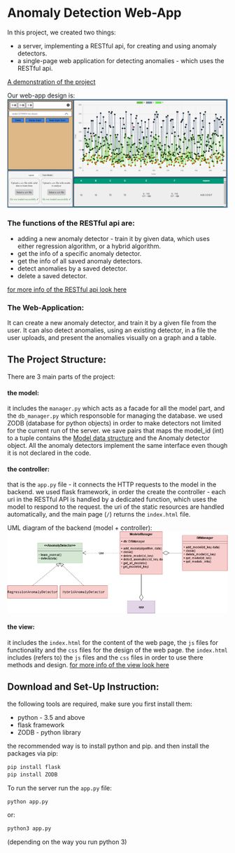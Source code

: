 # Anomaly Detection Web-App

In this project, we created two things: 
- a server, implementing a RESTful api, for creating and using anomaly detectors.
- a single-page web application for detecting anomalies - which uses the RESTful api.

[A demonstration of the project](link_to_youtube_video)

Our web-app design is:
![web-app-view](readme-resources/web-app.png?raw=TRUE "web-app")


### The functions of the RESTful api are:
- adding a new anomaly detector - train it by given data, which uses either regression algorithm, or a hybrid algorithm.
- get the info of a specific anomaly detector.
- get the info of all saved anomaly detectors.
- detect anomalies by a saved detector.
- delete a saved detector.

[for more info of the RESTful api look here](RESTful-api.md)

### The Web-Application:
It can create a new anomaly detector, and train it by a given file from the user.
It can also detect anomalies, using an existing detector, in a file the user uploads, and present the anomalies visually on a graph and a table.

## The Project Structure:
There are 3 main parts of the project:
#### the model:
it includes the `manager.py` which acts as a facade for all the model part, and the `db_manager.py` which responsoble for managing the database.
we used ZODB (database for python objects) in order to make detectors not limited for the current run of the server. we save pairs that maps the model_id (int) to a tuple contains the [Model data structure](RESTful-api.md#model-structure) and the Anomaly detector object.
All the anomaly detectors implement the same interface even though it is not declared in the code.
#### the controller:
that is the `app.py` file - it connects the HTTP requests to the model in the backend.
we used flask framework, in order the create the controller - each uri in the RESTful API is handled by a dedicated function, which uses the model to respond to the request.
the uri of the static resources are handled automatically, and the main page (`/`) returns the `index.html` file.

UML diagram of the backend (model + controller):
![web-app-view](readme-resources/backend.png?raw=TRUE "web-app")

#### the view:
it includes the `index.html` for the content of the web page, the `js` files for functionality and the `css` files for the design of the web page.
the `index.html` includes (refers to) the `js` files and the `css` files in order to use there methods and design.
[for more info of the view look here](View.md)




## Download and Set-Up Instruction:
the following tools are required, make sure you first install them:
- python - 3.5 and above
- flask framework
- ZODB - python library

the recommended way is to install python and pip. and then install the packages via pip:
```sh
pip install flask
pip install ZODB
```



To run the server run the `app.py` file:
```sh
python app.py
```
or: 
```sh 
python3 app.py
```
(depending on the way you run python 3)

